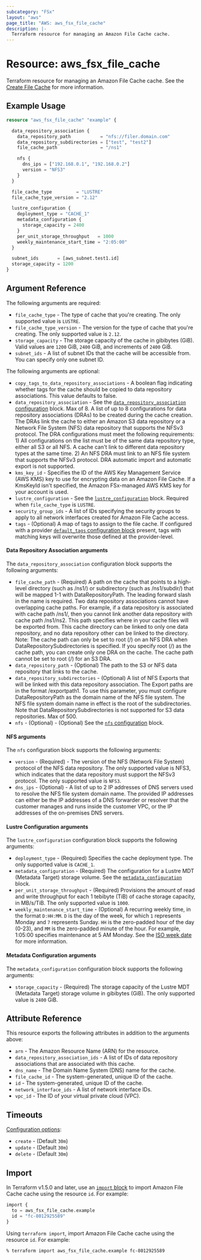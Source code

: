 ```yaml
---
subcategory: "FSx"
layout: "aws"
page_title: "AWS: aws_fsx_file_cache"
description: |-
  Terraform resource for managing an Amazon File Cache cache.
---
```


# Resource: aws_fsx_file_cache

Terraform resource for managing an Amazon File Cache cache.
See the [Create File Cache](https://docs.aws.amazon.com/fsx/latest/APIReference/API_CreateFileCache.html) for more information.

## Example Usage

```terraform
resource "aws_fsx_file_cache" "example" {

  data_repository_association {
    data_repository_path           = "nfs://filer.domain.com"
    data_repository_subdirectories = ["test", "test2"]
    file_cache_path                = "/ns1"

    nfs {
      dns_ips = ["192.168.0.1", "192.168.0.2"]
      version = "NFS3"
    }
  }

  file_cache_type         = "LUSTRE"
  file_cache_type_version = "2.12"

  lustre_configuration {
    deployment_type = "CACHE_1"
    metadata_configuration {
      storage_capacity = 2400
    }
    per_unit_storage_throughput   = 1000
    weekly_maintenance_start_time = "2:05:00"
  }

  subnet_ids       = [aws_subnet.test1.id]
  storage_capacity = 1200
}
```

## Argument Reference

The following arguments are required:

* `file_cache_type` - The type of cache that you're creating. The only supported value is `LUSTRE`.
* `file_cache_type_version` - The version for the type of cache that you're creating. The only supported value is `2.12`.
* `storage_capacity` - The storage capacity of the cache in gibibytes (GiB). Valid values are `1200` GiB, `2400` GiB, and increments of `2400` GiB.
* `subnet_ids` - A list of subnet IDs that the cache will be accessible from. You can specify only one subnet ID.

The following arguments are optional:

* `copy_tags_to_data_repository_associations` - A boolean flag indicating whether tags for the cache should be copied to data repository associations. This value defaults to false.
* `data_repository_association` - See the [`data_repository_association` configuration](#data-repository-association-arguments) block. Max of 8.
A list of up to 8 configurations for data repository associations (DRAs) to be created during the cache creation. The DRAs link the cache to either an Amazon S3 data repository or a Network File System (NFS) data repository that supports the NFSv3 protocol. The DRA configurations must meet the following requirements: 1) All configurations on the list must be of the same data repository type, either all S3 or all NFS. A cache can't link to different data repository types at the same time. 2) An NFS DRA must link to an NFS file system that supports the NFSv3 protocol. DRA automatic import and automatic export is not supported.
* `kms_key_id` - Specifies the ID of the AWS Key Management Service (AWS KMS) key to use for encrypting data on an Amazon File Cache. If a KmsKeyId isn't specified, the Amazon FSx-managed AWS KMS key for your account is used.
* `lustre_configuration` - See the [`lustre_configuration`](#lustre-configuration-arguments) block. Required when `file_cache_type` is `LUSTRE`.
* `security_group_ids` - A list of IDs specifying the security groups to apply to all network interfaces created for Amazon File Cache access.
* `tags` - (Optional) A map of tags to assign to the file cache. If configured with a provider [`default_tags` configuration block](https://registry.terraform.io/providers/hashicorp/aws/latest/docs#default_tags-configuration-block) present, tags with matching keys will overwrite those defined at the provider-level.

#### Data Repository Association arguments

The `data_repository_association` configuration block supports the following arguments:

* `file_cache_path` - (Required) A path on the cache that points to a high-level directory (such as /ns1/) or subdirectory (such as /ns1/subdir/) that will be mapped 1-1 with DataRepositoryPath. The leading forward slash in the name is required. Two data repository associations cannot have overlapping cache paths. For example, if a data repository is associated with cache path /ns1/, then you cannot link another data repository with cache path /ns1/ns2. This path specifies where in your cache files will be exported from. This cache directory can be linked to only one data repository, and no data repository other can be linked to the directory. Note: The cache path can only be set to root (/) on an NFS DRA when DataRepositorySubdirectories is specified. If you specify root (/) as the cache path, you can create only one DRA on the cache. The cache path cannot be set to root (/) for an S3 DRA.
* `data_repository_path` - (Optional) The path to the S3 or NFS data repository that links to the cache.
* `data_repository_subdirectories` - (Optional) A list of NFS Exports that will be linked with this data repository association. The Export paths are in the format /exportpath1. To use this parameter, you must configure DataRepositoryPath as the domain name of the NFS file system. The NFS file system domain name in effect is the root of the subdirectories. Note that DataRepositorySubdirectories is not supported for S3 data repositories. Max of 500.
* `nfs` - (Optional) - (Optional) See the [`nfs` configuration](#nfs-arguments) block.

#### NFS arguments

The `nfs` configuration block supports the following arguments:

* `version` - (Required) - The version of the NFS (Network File System) protocol of the NFS data repository. The only supported value is NFS3, which indicates that the data repository must support the NFSv3 protocol. The only supported value is `NFS3`.
* `dns_ips` - (Optional) - A list of up to 2 IP addresses of DNS servers used to resolve the NFS file system domain name. The provided IP addresses can either be the IP addresses of a DNS forwarder or resolver that the customer manages and runs inside the customer VPC, or the IP addresses of the on-premises DNS servers.

#### Lustre Configuration arguments

The `lustre_configuration` configuration block supports the following arguments:

* `deployment_type` - (Required) Specifies the cache deployment type. The only supported value is `CACHE_1`.
* `metadata_configuration` - (Required) The configuration for a Lustre MDT (Metadata Target) storage volume. See the [`metadata_configuration`](#metadata-configuration-arguments) block.
* `per_unit_storage_throughput` - (Required) Provisions the amount of read and write throughput for each 1 tebibyte (TiB) of cache storage capacity, in MB/s/TiB. The only supported value is `1000`.
* `weekly_maintenance_start_time` - (Optional) A recurring weekly time, in the format `D:HH:MM`. `D` is the day of the week, for which `1` represents Monday and `7` represents Sunday. `HH` is the zero-padded hour of the day (0-23), and `MM` is the zero-padded minute of the hour. For example, 1:05:00 specifies maintenance at 5 AM Monday. See the [ISO week date](https://en.wikipedia.org/wiki/ISO_week_date) for more information.

#### Metadata Configuration arguments

The `metadata_configuration` configuration block supports the following arguments:

* `storage_capacity` - (Required) The storage capacity of the Lustre MDT (Metadata Target) storage volume in gibibytes (GiB). The only supported value is `2400` GiB.

## Attribute Reference

This resource exports the following attributes in addition to the arguments above:

* `arn` - The Amazon Resource Name (ARN) for the resource.
* `data_repository_association_ids` - A list of IDs of data repository associations that are associated with this cache.
* `dns_name` - The Domain Name System (DNS) name for the cache.
* `file_cache_id` - The system-generated, unique ID of the cache.
* `id` - The system-generated, unique ID of the cache.
* `network_interface_ids` - A list of network interface IDs.
* `vpc_id` - The ID of your virtual private cloud (VPC).

## Timeouts

[Configuration options](https://developer.hashicorp.com/terraform/language/resources/syntax#operation-timeouts):

* `create` - (Default `30m`)
* `update` - (Default `30m`)
* `delete` - (Default `30m`)

## Import

In Terraform v1.5.0 and later, use an [`import` block](https://developer.hashicorp.com/terraform/language/import) to import Amazon File Cache cache using the resource `id`. For example:

```terraform
import {
  to = aws_fsx_file_cache.example
  id = "fc-8012925589"
}
```

Using `terraform import`, import Amazon File Cache cache using the resource `id`. For example:

```console
% terraform import aws_fsx_file_cache.example fc-8012925589
```
